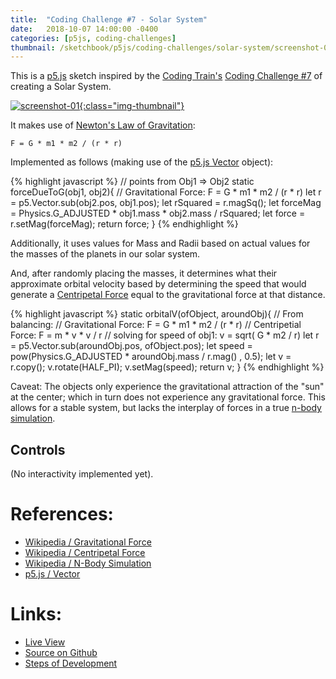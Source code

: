 ```yaml
---
title:  "Coding Challenge #7 - Solar System"
date:   2018-10-07 14:00:00 -0400
categories: [p5js, coding-challenges]
thumbnail: /sketchbook/p5js/coding-challenges/solar-system/screenshot-01.png
---
```


This is a [p5.js][p5js-home] sketch inspired by the [Coding Train's][coding-train] [Coding Challenge #7][ct-challenge-7] of creating a Solar System.

[![screenshot-01][screenshot-01]{:class="img-thumbnail"}][live-view]

It makes use of [Newton's Law of Gravitation][wikipedia-gravitation]:

`
F = G * m1 * m2 / (r * r)
`

Implemented as follows (making use of the [p5.js Vector][p5js-vector] object):

{% highlight javascript %}
// points from Obj1 => Obj2
static forceDueToG(obj1, obj2){
  // Gravitational Force: F = G * m1 * m2 / (r * r)
  let r = p5.Vector.sub(obj2.pos, obj1.pos);
  let rSquared = r.magSq();
  let forceMag = Physics.G_ADJUSTED * obj1.mass * obj2.mass / rSquared;
  let force = r.setMag(forceMag);
  return force;
}
{% endhighlight %}

Additionally, it uses values for Mass and Radii based on actual values for the masses of the planets in our solar system.

And, after randomly placing the masses, it determines what their approximate orbital velocity based by determining the speed that would generate a [Centripetal Force][wikipedia-centripetal] equal to the gravitational force at that distance.

{% highlight javascript %}
static orbitalV(ofObject, aroundObj){
  // From balancing:
  // Gravitational Force: F = G * m1 * m2 / (r * r)
  // Centripetial Force: F = m * v * v / r
  // solving for speed of obj1: v = sqrt( G * m2 / r)
  let r = p5.Vector.sub(aroundObj.pos, ofObject.pos);
  let speed = pow(Physics.G_ADJUSTED * aroundObj.mass / r.mag() , 0.5);
  let v = r.copy();
  v.rotate(HALF_PI);
  v.setMag(speed);
  return v;
}
{% endhighlight %}

Caveat: The objects only experience the gravitational attraction of the "sun" at the center; which in turn does not experience any gravitational force. This allows for a stable system, but lacks the interplay of forces in a true [n-body simulation][wikipedia-n-body-sim].

## Controls

(No interactivity implemented yet).

# References:
* [Wikipedia / Gravitational Force][wikipedia-gravitation]
* [Wikipedia / Centripetal Force][wikipedia-centripetal]
* [Wikipedia / N-Body Simulation][wikipedia-n-body-sim]
* [p5.js / Vector][p5js-vector]

# Links: 

* [Live View][live-view]
* [Source on Github][source-code]
* [Steps of Development][source-pull-request]


[p5js-home]: http://p5js.org/
[p5js-vector]: https://p5js.org/reference/#/p5.Vector
[source-code]: https://github.com/brianhonohan/sketchbook/tree/master/p5js/coding-challenges/solar-system/
[source-pull-request]: https://github.com/brianhonohan/sketchbook/pull/33
[live-view]: https://brianhonohan.com/sketchbook/p5js/coding-challenges/solar-system/
[screenshot-01]: /sketchbook/p5js/coding-challenges/solar-system/screenshot-01.png 
[coding-train]: https://thecodingtrain.com/
[ct-challenge-7]: https://www.youtube.com/watch?v=l8SiJ-RmeHU&index=7&list=PLRqwX-V7Uu6ZiZxtDDRCi6uhfTH4FilpH
[wikipedia-gravitation]: https://en.wikipedia.org/wiki/Newton%27s_law_of_universal_gravitation
[wikipedia-centripetal]: https://en.wikipedia.org/wiki/Centripetal_force
[wikipedia-n-body-sim]: https://en.wikipedia.org/wiki/N-body_simulation